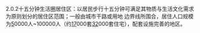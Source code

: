 2.0.2十五分钟生活圈居住区：以居民步行十五分钟可满足其物质与生活文化需求为原则划分的居住区范围；一般由城市干路或用地
边界线所围合，居住人口规模为[5](5.md)0000人~100000人（约[17](17.md)000套[32](32.md)000套住宅），配套设施完善的地区。
